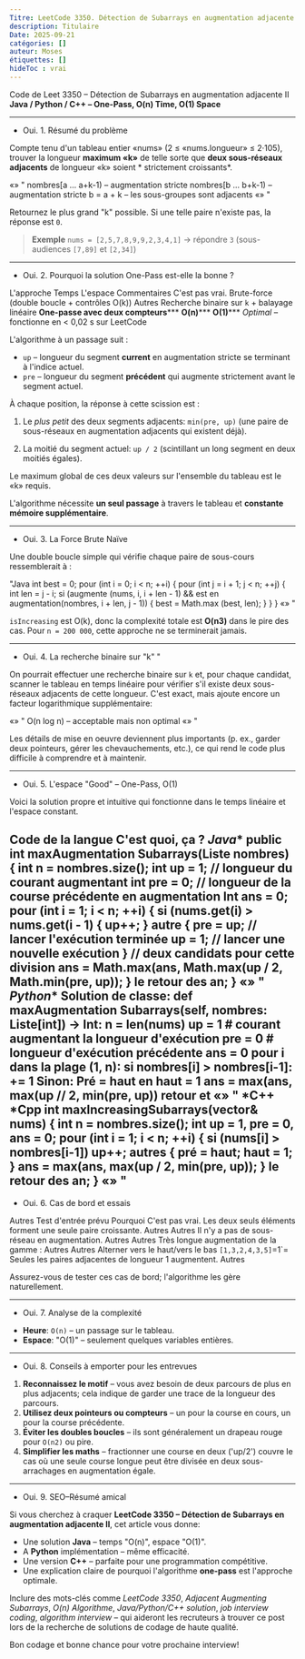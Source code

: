 ```yaml
---
Titre: LeetCode 3350. Détection de Subarrays en augmentation adjacente II -
description: Titulaire
Date: 2025-09-21
catégories: []
auteur: Moses
étiquettes: []
hideToc : vrai
---
```

Code de Leet 3350 – Détection de Subarrays en augmentation adjacente II
**Java / Python / C++ – One-Pass, O(n) Time, O(1) Space**

---

- Oui. 1. Résumé du problème

Compte tenu d'un tableau entier «nums» (2 ≤ «nums.longueur» ≤ 2·105), trouver la longueur **maximum «k»** de telle sorte que **deux sous-réseaux adjacents** de longueur «k» soient * strictement croissants*.

«» "
nombres[a ... a+k-1) – augmentation stricte
nombres[b ... b+k-1) – augmentation stricte
b = a + k – les sous-groupes sont adjacents
«» "

Retournez le plus grand "k" possible.
Si une telle paire n'existe pas, la réponse est `0`.

> **Exemple**
> `nums = [2,5,7,8,9,9,2,3,4,1]` → répondre `3`
> (sous-audiences `[7,89]` et `[2,34]`)

---

- Oui. 2. Pourquoi la solution One-Pass est-elle la bonne ?

L'approche Temps L'espace Commentaires
C'est pas vrai.
Brute-force (double boucle + contrôles O(k)) Autres
Recherche binaire sur `k` + balayage linéaire
**One-passe avec deux compteurs***** **O(n)***** **O(1)***** *Optimal* – fonctionne en < 0,02 s sur LeetCode

L'algorithme à un passage suit :

* `up` – longueur du segment **current** en augmentation stricte se terminant à l'indice actuel.
* `pre` – longueur du segment **précédent** qui augmente strictement avant le segment actuel.

À chaque position, la réponse à cette scission est :

1. Le *plus petit* des deux segments adjacents: `min(pre, up)`
(une paire de sous-réseaux en augmentation adjacents qui existent déjà).

2. La moitié du segment actuel: `up / 2`
(scintillant un long segment en deux moitiés égales).

Le maximum global de ces deux valeurs sur l'ensemble du tableau est le «k» requis.

L'algorithme nécessite **un seul passage** à travers le tableau et **constante mémoire supplémentaire**.

---

- Oui. 3. La Force Brute Naïve

Une double boucle simple qui vérifie chaque paire de sous-cours ressemblerait à :

"Java
int best = 0;
pour (int i = 0; i < n; ++i) {
pour (int j = i + 1; j < n; ++j) {
int len = j - i;
si (augmente (nums, i, i + len - 1) &&
est en augmentation(nombres, i + len, j - 1)) {
best = Math.max (best, len);
}
}
}
«» "

`isIncreasing` est O(k), donc la complexité totale est **O(n3)** dans le pire des cas.
Pour `n = 200 000`, cette approche ne se terminerait jamais.

---

- Oui. 4. La recherche binaire sur "k" "

On pourrait effectuer une recherche binaire sur `k` et, pour chaque candidat, scanner le tableau en temps linéaire pour vérifier s'il existe deux sous-réseaux adjacents de cette longueur. C'est exact, mais ajoute encore un facteur logarithmique supplémentaire:

«» "
O(n log n) – acceptable mais non optimal
«» "

Les détails de mise en oeuvre deviennent plus importants (p. ex., garder deux pointeurs, gérer les chevauchements, etc.), ce qui rend le code plus difficile à comprendre et à maintenir.

---

- Oui. 5. L'espace "Good" – One-Pass, O(1)

Voici la solution propre et intuitive qui fonctionne dans le temps linéaire et l'espace constant.

Code de la langue
C'est quoi, ça ?
*Java**
public int maxAugmentation Subarrays(Liste <entier> nombres) {
int n = nombres.size();
int up = 1; // longueur du courant augmentant
int pre = 0; // longueur de la course précédente en augmentation
Int ans = 0;
pour (int i = 1; i < n; ++i) {
si (nums.get(i) > nums.get(i - 1) {
up++;
} autre {
pre = up; // lancer l'exécution terminée
up = 1; // lancer une nouvelle exécution
}
// deux candidats pour cette division
ans = Math.max(ans, Math.max(up / 2, Math.min(pre, up));
}
le retour des an;
}
«» "
*Python**
Solution de classe:
def maxAugmentation Subarrays(self, nombres: Liste[int]) -> Int:
n = len(nums)
up = 1 # courant augmentant la longueur d'exécution
pre = 0 # longueur d'exécution précédente
ans = 0
pour i dans la plage (1, n):
si nombres[i] > nombres[i-1]:
+= 1
Sinon:
Pré = haut
en haut = 1
ans = max(ans, max(up // 2, min(pre, up))
retour et
«» "
*C++ *Cpp
int maxIncreasingSubarrays(vector<int>& nums) {
int n = nombres.size();
int up = 1, pre = 0, ans = 0;
pour (int i = 1; i < n; ++i) {
si (nums[i] > nombres[i-1]) up++;
autres {
pré = haut;
haut = 1;
}
ans = max(ans, max(up / 2, min(pre, up));
}
le retour des an;
}
«» "
---

- Oui. 6. Cas de bord et essais

Autres Test d'entrée prévu Pourquoi
C'est pas vrai.
Les deux seuls éléments forment une seule paire croissante. Autres
Autres Il n'y a pas de sous-réseau en augmentation. Autres
Autres Très longue augmentation de la gamme : Autres
Autres Alterner vers le haut/vers le bas `[1,3,2,4,3,5]`=1`= Seules les paires adjacentes de longueur 1 augmentent. Autres

Assurez-vous de tester ces cas de bord; l'algorithme les gère naturellement.

---

- Oui. 7. Analyse de la complexité

* **Heure**: `O(n)` – un passage sur le tableau.
* **Espace**: "O(1)" – seulement quelques variables entières.

---

- Oui. 8. Conseils à emporter pour les entrevues

1. **Reconnaissez le motif** – vous avez besoin de deux parcours de plus en plus adjacents; cela indique de garder une trace de la longueur des parcours.
2. **Utilisez deux pointeurs ou compteurs** – un pour la course en cours, un pour la course précédente.
3. **Éviter les doubles boucles** – ils sont généralement un drapeau rouge pour `O(n2)` ou pire.
4. **Simplifier les maths** – fractionner une course en deux ('up/2') couvre le cas où une seule course longue peut être divisée en deux sous-arrachages en augmentation égale.

---

- Oui. 9. SEO–Résumé amical

Si vous cherchez à craquer **LeetCode 3350 – Détection de Subarrays en augmentation adjacente II**, cet article vous donne:

* Une solution **Java** – temps "O(n)", espace "O(1)".
* A **Python** implémentation – même efficacité.
* Une version **C++** – parfaite pour une programmation compétitive.
* Une explication claire de pourquoi l'algorithme **one-pass** est l'approche optimale.

Inclure des mots-clés comme *LeetCode 3350*, *Adjacent Augmenting Subarrays*, *O(n) Algorithme*, *Java/Python/C++ solution*, *job interview coding*, *algorithm interview* – qui aideront les recruteurs à trouver ce post lors de la recherche de solutions de codage de haute qualité.

Bon codage et bonne chance pour votre prochaine interview!